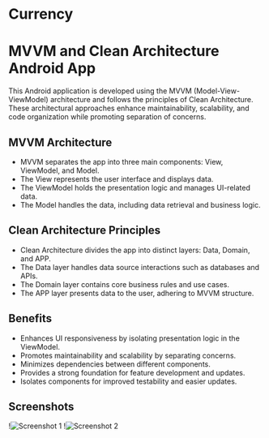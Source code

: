 # Currency
# MVVM and Clean Architecture Android App

This Android application is developed using the MVVM (Model-View-ViewModel) architecture and follows the principles of Clean Architecture. These architectural approaches enhance maintainability, scalability, and code organization while promoting separation of concerns.

## MVVM Architecture

- MVVM separates the app into three main components: View, ViewModel, and Model.
- The View represents the user interface and displays data.
- The ViewModel holds the presentation logic and manages UI-related data.
- The Model handles the data, including data retrieval and business logic.

## Clean Architecture Principles

- Clean Architecture divides the app into distinct layers: Data, Domain, and APP.
- The Data layer handles data source interactions such as databases and APIs.
- The Domain layer contains core business rules and use cases.
- The APP layer presents data to the user, adhering to MVVM structure.

## Benefits

- Enhances UI responsiveness by isolating presentation logic in the ViewModel.
- Promotes maintainability and scalability by separating concerns.
- Minimizes dependencies between different components.
- Provides a strong foundation for feature development and updates.
- Isolates components for improved testability and easier updates.

## Screenshots

!![Screenshot 1](https://github.com/AhmedAlamin/Currency/assets/18472540/fa7098ae-0754-42b5-94bc-9494657155fc)
!![Screenshot 2](https://github.com/AhmedAlamin/Currency/assets/18472540/60ac39d6-5350-4139-aa90-e92a57873c8d)




